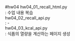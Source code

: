 #hw04
hw04_01_recall_html.py  
: 수업 내용 복습  
hw04_02_recall_api.py  
: -  
hw04_03_kcal_api.py  
: 식픔의 열량을 계산하는 페이지 생성
